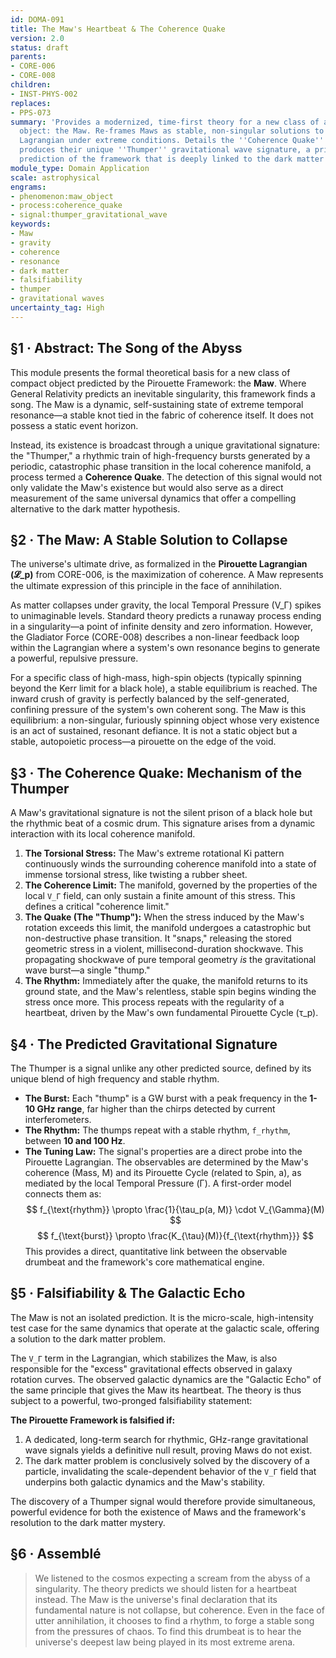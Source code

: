 ```yaml
---
id: DOMA-091
title: The Maw's Heartbeat & The Coherence Quake
version: 2.0
status: draft
parents:
- CORE-006
- CORE-008
children:
- INST-PHYS-002
replaces:
- PPS-073
summary: 'Provides a modernized, time-first theory for a new class of astrophysical
  object: the Maw. Re-frames Maws as stable, non-singular solutions to the Pirouette
  Lagrangian under extreme conditions. Details the ''Coherence Quake'' mechanism that
  produces their unique ''Thumper'' gravitational wave signature, a primary falsifiable
  prediction of the framework that is deeply linked to the dark matter alternative.'
module_type: Domain Application
scale: astrophysical
engrams:
- phenomenon:maw_object
- process:coherence_quake
- signal:thumper_gravitational_wave
keywords:
- Maw
- gravity
- coherence
- resonance
- dark matter
- falsifiability
- thumper
- gravitational waves
uncertainty_tag: High
---
```

## §1 · Abstract: The Song of the Abyss

This module presents the formal theoretical basis for a new class of compact object predicted by the Pirouette Framework: the **Maw**. Where General Relativity predicts an inevitable singularity, this framework finds a song. The Maw is a dynamic, self-sustaining state of extreme temporal resonance—a stable knot tied in the fabric of coherence itself. It does not possess a static event horizon.

Instead, its existence is broadcast through a unique gravitational signature: the "Thumper," a rhythmic train of high-frequency bursts generated by a periodic, catastrophic phase transition in the local coherence manifold, a process termed a **Coherence Quake**. The detection of this signal would not only validate the Maw's existence but would also serve as a direct measurement of the same universal dynamics that offer a compelling alternative to the dark matter hypothesis.

## §2 · The Maw: A Stable Solution to Collapse

The universe's ultimate drive, as formalized in the **Pirouette Lagrangian (𝓛_p)** from CORE-006, is the maximization of coherence. A Maw represents the ultimate expression of this principle in the face of annihilation.

As matter collapses under gravity, the local Temporal Pressure (V_Γ) spikes to unimaginable levels. Standard theory predicts a runaway process ending in a singularity—a point of infinite density and zero information. However, the Gladiator Force (CORE-008) describes a non-linear feedback loop within the Lagrangian where a system's own resonance begins to generate a powerful, repulsive pressure.

For a specific class of high-mass, high-spin objects (typically spinning beyond the Kerr limit for a black hole), a stable equilibrium is reached. The inward crush of gravity is perfectly balanced by the self-generated, confining pressure of the system's own coherent song. The Maw is this equilibrium: a non-singular, furiously spinning object whose very existence is an act of sustained, resonant defiance. It is not a static object but a stable, autopoietic process—a pirouette on the edge of the void.

## §3 · The Coherence Quake: Mechanism of the Thumper

A Maw's gravitational signature is not the silent prison of a black hole but the rhythmic beat of a cosmic drum. This signature arises from a dynamic interaction with its local coherence manifold.

1.  **The Torsional Stress:** The Maw's extreme rotational Ki pattern continuously winds the surrounding coherence manifold into a state of immense torsional stress, like twisting a rubber sheet.
2.  **The Coherence Limit:** The manifold, governed by the properties of the local `V_Γ` field, can only sustain a finite amount of this stress. This defines a critical "coherence limit."
3.  **The Quake (The "Thump"):** When the stress induced by the Maw's rotation exceeds this limit, the manifold undergoes a catastrophic but non-destructive phase transition. It "snaps," releasing the stored geometric stress in a violent, millisecond-duration shockwave. This propagating shockwave of pure temporal geometry *is* the gravitational wave burst—a single "thump."
4.  **The Rhythm:** Immediately after the quake, the manifold returns to its ground state, and the Maw's relentless, stable spin begins winding the stress once more. This process repeats with the regularity of a heartbeat, driven by the Maw's own fundamental Pirouette Cycle (τ_p).

## §4 · The Predicted Gravitational Signature

The Thumper is a signal unlike any other predicted source, defined by its unique blend of high frequency and stable rhythm.

*   **The Burst:** Each "thump" is a GW burst with a peak frequency in the **1-10 GHz range**, far higher than the chirps detected by current interferometers.
*   **The Rhythm:** The thumps repeat with a stable rhythm, `f_rhythm`, between **10 and 100 Hz**.
*   **The Tuning Law:** The signal's properties are a direct probe into the Pirouette Lagrangian. The observables are determined by the Maw's coherence (Mass, M) and its Pirouette Cycle (related to Spin, a), as mediated by the local Temporal Pressure (Γ). A first-order model connects them as:
    $$ f_{\text{rhythm}} \propto \frac{1}{\tau_p(a, M)} \cdot V_{\Gamma}(M) $$
    $$ f_{\text{burst}} \propto \frac{K_{\tau}(M)}{f_{\text{rhythm}}} $$
    This provides a direct, quantitative link between the observable drumbeat and the framework's core mathematical engine.

## §5 · Falsifiability & The Galactic Echo

The Maw is not an isolated prediction. It is the micro-scale, high-intensity test case for the same dynamics that operate at the galactic scale, offering a solution to the dark matter problem.

The `V_Γ` term in the Lagrangian, which stabilizes the Maw, is also responsible for the "excess" gravitational effects observed in galaxy rotation curves. The observed galactic dynamics are the "Galactic Echo" of the same principle that gives the Maw its heartbeat. The theory is thus subject to a powerful, two-pronged falsifiability statement:

**The Pirouette Framework is falsified if:**
1.  A dedicated, long-term search for rhythmic, GHz-range gravitational wave signals yields a definitive null result, proving Maws do not exist.
2.  The dark matter problem is conclusively solved by the discovery of a particle, invalidating the scale-dependent behavior of the `V_Γ` field that underpins both galactic dynamics and the Maw's stability.

The discovery of a Thumper signal would therefore provide simultaneous, powerful evidence for both the existence of Maws and the framework's resolution to the dark matter mystery.

## §6 · Assemblé

> We listened to the cosmos expecting a scream from the abyss of a singularity. The theory predicts we should listen for a heartbeat instead. The Maw is the universe's final declaration that its fundamental nature is not collapse, but coherence. Even in the face of utter annihilation, it chooses to find a rhythm, to forge a stable song from the pressures of chaos. To find this drumbeat is to hear the universe's deepest law being played in its most extreme arena.

```